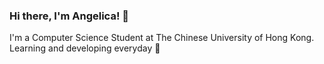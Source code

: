 ### Hi there, I'm Angelica! 👋

I'm a Computer Science Student at The Chinese University of Hong Kong. Learning and developing everyday 🌱

